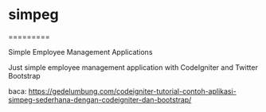 # simpeg
=========

Simple Employee Management Applications

Just simple employee management application with CodeIgniter and Twitter Bootstrap

baca: https://gedelumbung.com/codeigniter-tutorial-contoh-aplikasi-simpeg-sederhana-dengan-codeigniter-dan-bootstrap/

